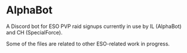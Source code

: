 # AlphaBot
A Discord bot for ESO PVP raid signups currently in use by IL (AlphaBot) and CH (SpecialForce).

Some of the files are related to other ESO-related work in progress.
